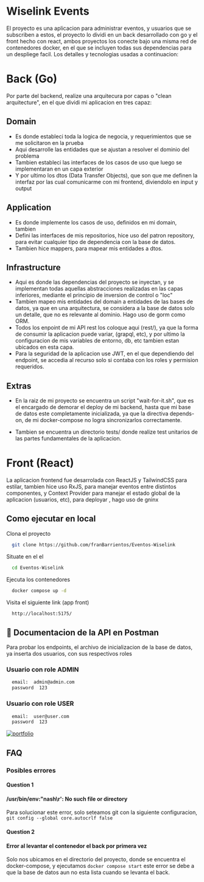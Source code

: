 
# Wiselink Events

El proyecto es una aplicacion para administrar eventos, y usuarios que se subscriben a estos, el proyecto lo dividi en un back desarrollado con go y el front hecho con react, ambos proyectos los conecte bajo una misma red de contenedores docker, en el que se incluyen todas sus dependencias para un despliege facil. 
Los detalles y tecnologias usadas a continuacion:


# Back (Go)


Por parte del backend, realize una arquitecura por capas o "clean arquitecture", en el que dividi mi aplicacion en tres capaz:  
## Domain

- Es donde estableci toda la logica de negocia, y requerimientos que se me solicitaron en la prueba
- Aqui desarrolle las entidades que se ajustan a resolver el dominio del problema
- Tambien estableci las interfaces de los casos de uso que luego se implementaran en un capa exterior
- Y por ultimo los dtos (Data Transfer Objects), que son que me definen la interfaz por las cual comunicarme con mi frontend, diviendolo en input y output

## Application

- Es donde implemente los casos de uso, definidos en mi domain, tambien
- Defini las interfaces de mis repositorios, hice uso del patron repository, para evitar cualquier tipo de dependencia con la base de datos.
- Tambien hice mappers, para mapear mis entidades a dtos.

## Infrastructure

- Aqui es donde las dependencias del proyecto se inyectan, y se implementan todas aquellas abstracciones realizadas en las capas inferiores, mediante el principio de inversion de control o "Ioc"
- Tambien mapeo mis entidades del domain a entidades de las bases de datos, ya que en una arquitectura, se considera a la base de datos solo un detalle, que no es relevante al dominio. Hago uso de gorm como ORM.
- Todos los enpoint de mi API rest los coloque aqui (rest/), ya que la forma de consumir la aplicacion puede variar, (grapql, etc), y por ultimo la configuracion de mis variables de entorno, db, etc tambien estan ubicados en esta capa.
- Para la seguridad de la aplicacion use JWT, en el que dependiendo del endpoint, se accedia al recurso solo si contaba con los roles y permision requeridos.

## Extras

- En la raiz de mi proyecto se encuentra un script "wait-for-it.sh", que es el encargado de demorar el deploy de mi backend, hasta que mi base de datos este completamente inicializada, ya que la directiva depends-on, de mi docker-compose no logra sincronizarlos correctamente.

- Tambien se encuentra un directorio tests/ donde realize test unitarios de las partes fundamentales de la aplicacion.


# Front (React)

La aplicacion frontend fue desarrolada con ReactJS y TailwindCSS para estilar, tambien hice uso RxJS, para manejar eventos entre distintos componentes, y Context Provider para manejar el estado global de la aplicacion (usuarios, etc), para deployar , hago uso de gninx




## Como ejecutar en local

Clona el proyecto

```bash
  git clone https://github.com/franBarrientos/Eventos-Wiselink
```

Situate en el el

```bash
  cd Eventos-Wiselink
```

Ejecuta los contenedores

```bash
  docker compose up -d
```
Visita el siguiente link (app front)
```bash
  http://localhost:5175/
```



## 🔗 Documentacion de la API en Postman

Para probar los endpoints, el archivo de inicializacion de la base de datos, ya inserta dos usuarios, con sus respectivos roles

### Usuario con role ADMIN
```bash
  email:  admin@admin.com
  password  123
```


### Usuario con role USER
```bash
  email:  user@user.com
  password  123
```

[![portfolio](https://res.cloudinary.com/postman/image/upload/t_team_logo/v1629869194/team//w_10,h_10/2893aede23f01bfcbd2319326bc96a6ed0524eba759745ed6d73405a3a8b67a8)](https://documenter.getpostman.com/view/25276650/2s9YkhiQLY)



## FAQ
### Posibles errores
#### Question 1
####  /usr/bin/env:"nash\r': No such file or directory 

Para solucionar este error, solo seteamos git con la siguiente configuracion, 
``
git config --global core.autocrlf false
``

#### Question 2
####  Error al levantar el contenedor el back por primera vez

Solo nos ubicamos en el directorio del proyecto, donde se encuentra el docker-compose, y ejecutamos 
``
    docker compose start
``
este error se debe a que la base de datos aun no esta lista cuando se levanta el back.



